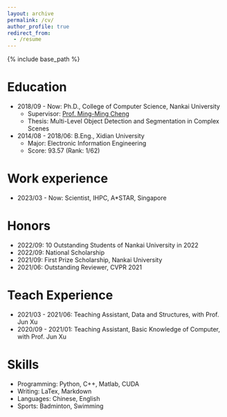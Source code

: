 ```yaml
---
layout: archive
permalink: /cv/
author_profile: true
redirect_from:
  - /resume
---
```


{% include base_path %}

Education
======
* 2018/09 - Now: Ph.D., College of Computer Science, Nankai University
  * Supervisor: [Prof. Ming-Ming Cheng](https://mmcheng.net/cmm)
  * Thesis: Multi-Level Object Detection and Segmentation in Complex Scenes
* 2014/08 - 2018/06: B.Eng., Xidian University
  * Major: Electronic Information Engineering
  * Score: 93.57 (Rank: 1/62)

Work experience
======
* 2023/03 - Now: Scientist, IHPC, A*STAR, Singapore


Honors
=====
* 2022/09: 10 Outstanding Students of Nankai University in 2022
* 2022/09: National Scholarship
* 2021/09: First Prize Scholarship, Nankai University
* 2021/06: Outstanding Reviewer, CVPR 2021

Teach Experience
======
* 2021/03 - 2021/06: Teaching Assistant, Data and Structures, with Prof. Jun Xu
* 2020/09 - 2021/01: Teaching Assistant, Basic Knowledge of Computer, with Prof. Jun Xu

Skills
======
* Programming: Python, C++, Matlab, CUDA
* Writing: LaTex, Markdown
* Languages: Chinese, English
* Sports: Badminton, Swimming

